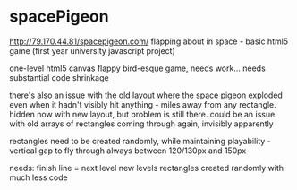 # spacePigeon
http://79.170.44.81/spacepigeon.com/
flapping about in space - basic html5 game (first year university javascript project)

one-level html5 canvas flappy bird-esque game, needs work... 
needs substantial code shrinkage

there's also an issue with the old layout where the space pigeon exploded even when it hadn't visibly hit anything - miles away from any rectangle. hidden now with new layout, but problem is still there.
could be an issue with old arrays of rectangles coming through again, invisibly apparently

rectangles need to be created randomly, while maintaining playability - vertical gap to fly through
always between 120/130px and 150px

needs:
finish line = next level
new levels
rectangles created randomly with much less code


